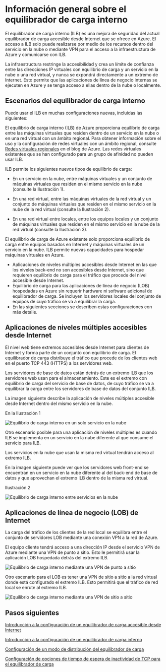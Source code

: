 
<properties 
   pageTitle="Información general sobre el equilibrador de carga interno | Microsoft Azure"
   description="Información general sobre el equilibrador de carga interno y sus características. Cómo funciona un equilibrador de carga en Azure y posibles escenarios para configurar extremos internos"
   services="load-balancer"
   documentationCenter="na"
   authors="joaoma"
   manager="adinah"
   editor="tysonn" />
<tags 
   ms.service="load-balancer"
   ms.devlang="na"
   ms.topic="article"
   ms.tgt_pltfrm="na"
   ms.workload="infrastructure-services"
   ms.date="05/01/2015"
   ms.author="joaoma" />


# Información general sobre el equilibrador de carga interno

El equilibrador de carga interno (ILB) es una mejora de seguridad del actual equilibrador de carga accesible desde Internet que se ofrece en Azure. El acceso a ILB solo puede realizarse por medio de los recursos dentro del servicio en la nube o mediante VPN para el acceso a la infraestructura de Azure y comunicarse con ILB.
			
La infraestructura restringe la accesibilidad y crea un límite de confianza entre las direcciones IP virtuales con equilibrio de carga y un servicio en la nube o una red virtual, y nunca se expondrá directamente a un extremo de Internet. Esto permite que las aplicaciones de línea de negocio internas se ejecuten en Azure y se tenga acceso a ellas dentro de la nube o localmente.

## Escenarios del equilibrador de carga interno

Puede usar el ILB en muchas configuraciones nuevas, incluidas las siguientes:

El equilibrio de carga interno (ILB) de Azure proporciona equilibrio de carga entre las máquinas virtuales que residen dentro de un servicio en la nube o en una red virtual con un ámbito regional. Para obtener información sobre el uso y la configuración de redes virtuales con un ámbito regional, consulte [Redes virtuales regionales](http://azure.microsoft.com/blog/2014/05/14/regional-virtual-networks/) en el blog de Azure. Las redes virtuales existentes que se han configurado para un grupo de afinidad no pueden usar ILB.

ILB permite los siguientes nuevos tipos de equilibrio de carga:

- En un servicio en la nube, entre máquinas virtuales y un conjunto de máquinas virtuales que residen en el mismo servicio en la nube (consulte la Ilustración 1).

- En una red virtual, entre las máquinas virtuales de la red virtual y un conjunto de máquinas virtuales que residen en el mismo servicio en la nube de la red virtual (consulte la Ilustración 2).

- En una red virtual entre locales, entre los equipos locales y un conjunto de máquinas virtuales que residen en el mismo servicio en la nube de la red virtual (consulte la Ilustración 3).

El equilibrio de carga de Azure existente solo proporciona equilibrio de carga entre equipos basados en Internet y máquinas virtuales de un servicio en la nube. ILB permite nuevas capacidades para hospedar máquinas virtuales en Azure.

- Aplicaciones de niveles múltiples accesibles desde Internet en las que los niveles back-end no son accesibles desde Internet, sino que requieren equilibrio de carga para el tráfico que procede del nivel accesible desde Internet.
- Equilibrio de carga para las aplicaciones de línea de negocio (LOB) hospedadas en Azure sin requerir hardware ni software adicional de equilibrador de carga. Se incluyen los servidores locales del conjunto de equipos de cuyo tráfico se va a equilibrar la carga. 
- En las siguientes secciones se describen estas configuraciones con más detalle.

## Aplicaciones de niveles múltiples accesibles desde Internet


El nivel web tiene extremos accesibles desde Internet para clientes de Internet y forma parte de un conjunto con equilibrio de carga. El equilibrador de carga distribuye el tráfico que procede de los clientes web en el puerto TCP 443 (HTTPS) a los servidores web.

Los servidores de base de datos están detrás de un extremo ILB que los servidores web usan para el almacenamiento. Este es el extremo con equilibrio de carga del servicio de base de datos, de cuyo tráfico se va a equilibrar la carga entre los servidores de base de datos del conjunto ILB.

La imagen siguiente describe la aplicación de niveles múltiples accesible desde Internet dentro del mismo servicio en la nube.

En la Ilustración 1

![Equilibrio de carga interno en un solo servicio en la nube](./media/load-balancer-internal-overview/IC736321.png)

Otro escenario posible para una aplicación de niveles múltiples es cuando ILB se implementa en un servicio en la nube diferente al que consume el servicio para ILB.

Los servicios en la nube que usan la misma red virtual tendrán acceso al extremo ILB.

En la imagen siguiente puede ver que los servidores web front-end se encuentran en un servicio en la nube diferente al del back-end de base de datos y que aprovechan el extremo ILB dentro de la misma red virtual.

Ilustración 2

![Equilibrio de carga interno entre servicios en la nube](./media/load-balancer-internal-overview/IC744147.png)

## Aplicaciones de línea de negocio (LOB) de Internet

La carga del tráfico de los clientes de la red local se equilibra entre el conjunto de servidores LOB mediante una conexión VPN a la red de Azure.

El equipo cliente tendrá acceso a una dirección IP desde el servicio VPN de Azure mediante una VPN de punto a sitio. Esto le permitirá usar la aplicación LOB hospedada detrás del extremo ILB.


![Equilibrio de carga interno mediante una VPN de punto a sitio](./media/load-balancer-internal-overview/IC744148.png)

Otro escenario para el LOB es tener una VPN de sitio a sitio a la red virtual donde está configurado el extremo ILB. Esto permitirá que el tráfico de red local se enrute al extremo ILB.

![Equilibrio de carga interno mediante una VPN de sitio a sitio](./media/load-balancer-internal-overview/IC744150.png)


## Pasos siguientes

[Introducción a la configuración de un equilibrador de carga accesible desde Internet](load-balancer-internet-getstarted.md)

[Introducción a la configuración de un equilibrador de carga interno](load-balancer-internal-getstarted.md)

[Configuración de un modo de distribución del equilibrador de carga](load-balancer-distribution-mode.md)

[Configuración de opciones de tiempo de espera de inactividad de TCP para el equilibrador de carga](load-balancer-tcp-idle-timeout.md)

 

<!---HONumber=July15_HO2-->